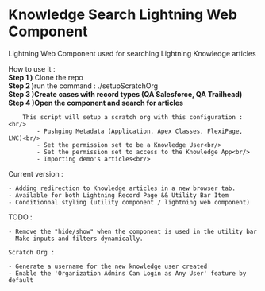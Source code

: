 # Knowledge Search Lightning Web Component
Lightning Web Component used for searching Lightning Knowledge articles


How to use it :<br/>
    <b>Step 1 )</b> Clone the repo<br/>
    <b>Step 2 )</b>run the command : ./setupScratchOrg<br/></b>
    <b>Step 3 )</b><b>Create cases with record types (QA Salesforce, QA Trailhead)</b><br/>
    <b>Step 4 )</b><b>Open the component and search for articles</b><br/>
    
        This script will setup a scratch org with this configuration :<br/>
            - Pushging Metadata (Application, Apex Classes, FlexiPage, LWC)<br/>
            - Set the permission set to be a Knowledge User<br/>
            - Set the permission set to access to the Knowledge App<br/>
            - Importing demo's articles<br/>

Current version :

    - Adding redirection to Knowledge articles in a new browser tab.
    - Available for both Lightning Record Page && Utility Bar Item
    - Conditionnal styling (utility component / lightning web component)


TODO : 

    - Remove the "hide/show" when the component is used in the utility bar
    - Make inputs and filters dynamically.

    Scratch Org :

    - Generate a username for the new knowledge user created
    - Enable the 'Organization Admins Can Login as Any User' feature by default
    
